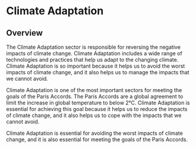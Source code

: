 # Climate Adaptation

## Overview

The Climate Adaptation sector is responsible for reversing the negative impacts of climate change. Climate Adaptation includes a wide range of technologies and practices that help us adapt to the changing climate. Climate Adaptation is so important because it helps us to avoid the worst impacts of climate change, and it also helps us to manage the impacts that we cannot avoid.

Climate Adaptation is one of the most important sectors for meeting the goals of the Paris Accords. The Paris Accords are a global agreement to limit the increase in global temperature to below 2°C. Climate Adaptation is essential for achieving this goal because it helps us to reduce the impacts of climate change, and it also helps us to cope with the impacts that we cannot avoid.

Climate Adaptation is essential for avoiding the worst impacts of climate change, and it is also essential for meeting the goals of the Paris Accords.